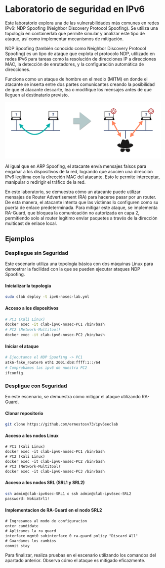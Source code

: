 # Laboratorio de seguridad en IPv6

Este laboratorio explora una de las vulnerabilidades más comunes en redes IPv6: NDP Spoofing (Neighbor Discovery Protocol Spoofing). Se utiliza una topología en containerlab que permite simular y analizar este tipo de ataque, así como implementar mecanismos de mitigación.

NDP Spoofing (también conocido como Neighbor Discovery Protocol Spoofing) es un tipo de ataque que explota el protocolo NDP, utilizado en redes IPv6 para tareas como la resolución de direcciones IP a direcciones MAC, la detección de enrutadores, y la configuración automática de direcciones. 

Funciona como un ataque de hombre en el medio (MITM) en donde el atacante se inserta entre dos partes comunicantes creando la posibilidad de que el atacante descarte, lea o modifique los mensajes antes de que lleguen al destinatario previsto.

![ataque de hombre en el medio](img/ataque-MITM.png)

Al igual que en ARP Spoofing, el atacante envía mensajes falsos para engañar a los dispositivos de la red, logrando que asocien una dirección IPv6 legítima con la dirección MAC del atacante. Esto le permite interceptar, manipular o redirigir el tráfico de la red.

En este laboratorio, se demuestra cómo un atacante puede utilizar mensajes de Router Advertisement (RA) para hacerse pasar por un router. De esta manera, el atacante intenta que las víctimas lo configuren como su puerta de enlace predeterminada.
Para mitigar este ataque, se implementa RA-Guard, que bloquea la comunicación no autorizada en capa 2, permitiendo solo al router legítimo enviar paquetes a través de la dirección multicast de enlace local.

## Ejemplos 

### Despliegue sin Seguridad

Este escenario utiliza una topología básica con dos máquinas Linux para demostrar la facilidad con la que se pueden ejecutar ataques NDP Spoofing.

#### Inicializar la topologia

```bash
sudo clab deploy -t ipv6-nosec-lab.yml
```

#### Acceso a los dispositivos

```bash
# PC1 (Kali Linux)
docker exec -it clab-ipv6-nosec-PC1 /bin/bash
# PC2 (Network-Multitool)
docker exec -it clab-ipv6-nosec-PC2 /bin/bash
```

#### Iniciar el ataque

```bash
# Ejecutamos el NDP Spoofing -> PC1
atk6-fake_router6 eth1 2001:db8:ffff:1::/64
# Comprobamos las ipv6 de nuestra PC2
ifconfig
```

### Despligue con Seguridad

En este escenario, se demuestra cómo mitigar el ataque utilizando RA-Guard.

#### Clonar repositorio

```bash
git clone https://github.com/ernestosv73/ipv6seclab
```

#### Acceso a los nodos Linux

```
# PC1 (Kali Linux)
docker exec -it clab-ipv6-nosec-PC1 /bin/bash
# PC2 (Kali Linux)
docker exec -it clab-ipv6-nosec-PC2 /bin/bash
# PC3 (Network-Multitool)
docker exec -it clab-ipv6-nosec-PC3 /bin/bash
```

#### Acceso a los nodos SRL (SRL1 y SRL2)

```bash
ssh admin@clab-ipv6sec-SRL1 o ssh admin@clab-ipv6sec-SRL2
password: NokiaSrl1!
```
#### Implementacion de RA-Guard en el nodo SRL2

```
# Ingresamos al modo de configuracion
enter candidate
# Aplicamos la ra guard
interface mgmt0 subinterface 0 ra-guard policy "Discard All"
# Guardamos los cambios
commit stay
```

Para finalizar, realiza pruebas en el escenario utilizando los comandos del apartado anterior. Observa cómo el ataque es mitigado eficazmente.


